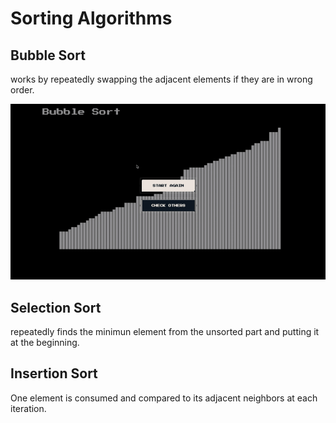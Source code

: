 # Sorting Algorithms

## Bubble Sort

works by repeatedly swapping the adjacent elements if they are in wrong order.

![BubbleSort Visualization](https://github.com/PaulAlarcon/AlgorithmsVisualization/blob/master/gifs/bubblesort.gif)

## Selection Sort

repeatedly finds the minimun element from the unsorted part and putting it at the beginning.

## Insertion Sort

One element is consumed and compared to its adjacent neighbors at each iteration.